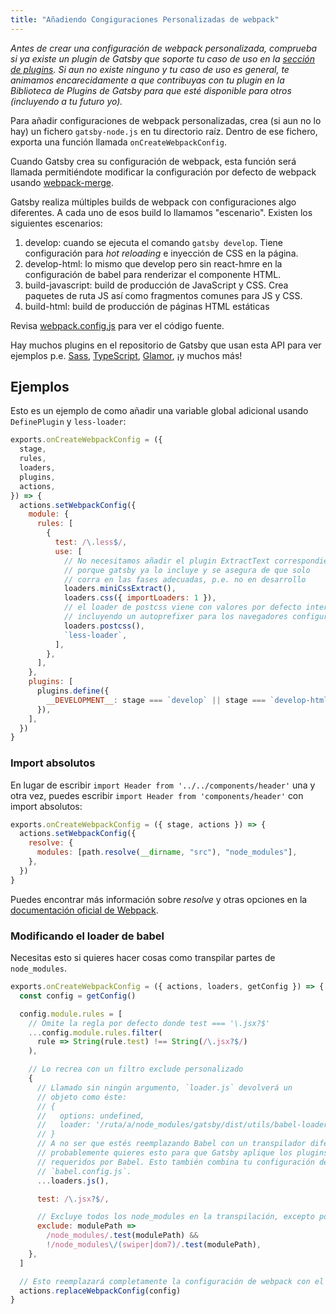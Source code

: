```yaml
---
title: "Añadiendo Congiguraciones Personalizadas de webpack"
---
```


_Antes de crear una configuración de webpack personalizada, comprueba si ya existe un plugin de Gatsby que soporte tu caso de uso en la [sección de plugins](/docs/plugins/). Si aun no existe ninguno y tu caso de uso es general, te animamos encarecidamente a que contribuyas con tu plugin en la Biblioteca de Plugins de Gatsby para que esté disponible para otros (incluyendo a tu futuro yo)._

Para añadir configuraciones de webpack personalizadas, crea (si aun no lo hay) un fichero `gatsby-node.js` en tu directorio raíz. Dentro de ese fichero, exporta una función llamada `onCreateWebpackConfig`.

Cuando Gatsby crea su configuración de webpack, esta función será llamada permitiéndote modificar la configuración por defecto de webpack usando [webpack-merge](https://github.com/survivejs/webpack-merge).

Gatsby realiza múltiples builds de webpack con configuraciones algo diferentes. A cada uno de esos build lo llamamos "escenario". Existen los siguientes escenarios:

1.  develop: cuando se ejecuta el comando `gatsby develop`. Tiene configuración para _hot reloading_ e inyección de CSS en la página.
2.  develop-html: lo mismo que develop pero sin react-hmre en la configuración de babel para renderizar el componente HTML.
3.  build-javascript: build de producción de JavaScript y CSS. Crea paquetes de ruta JS así como fragmentos comunes para JS y CSS.
4.  build-html: build de producción de páginas HTML estáticas

Revisa [webpack.config.js](https://github.com/gatsbyjs/gatsby/blob/master/packages/gatsby/src/utils/webpack.config.js) para ver el código fuente.

Hay muchos plugins en el repositorio de Gatsby que usan esta API para ver ejemplos p.e. [Sass](/packages/gatsby-plugin-sass/), [TypeScript](/packages/gatsby-plugin-typescript/), [Glamor](/packages/gatsby-plugin-glamor/), ¡y muchos más!

## Ejemplos

Esto es un ejemplo de como añadir una variable global adicional usando `DefinePlugin` y `less-loader`:

```js:title=gatsby-node.js
exports.onCreateWebpackConfig = ({
  stage,
  rules,
  loaders,
  plugins,
  actions,
}) => {
  actions.setWebpackConfig({
    module: {
      rules: [
        {
          test: /\.less$/,
          use: [
            // No necesitamos añadir el plugin ExtractText correspondiente 
            // porque gatsby ya lo incluye y se asegura de que solo
            // corra en las fases adecuadas, p.e. no en desarrollo
            loaders.miniCssExtract(),
            loaders.css({ importLoaders: 1 }),
            // el loader de postcss viene con valores por defecto interesantes
            // incluyendo un autoprefixer para los navegadores configurados
            loaders.postcss(),
            `less-loader`,
          ],
        },
      ],
    },
    plugins: [
      plugins.define({
        __DEVELOPMENT__: stage === `develop` || stage === `develop-html`,
      }),
    ],
  })
}
```

### Import absolutos

En lugar de escribir `import Header from '../../components/header'` una y otra vez, puedes escribir  `import Header from 'components/header'` con import absolutos:

```js:title=gatsby-node.js
exports.onCreateWebpackConfig = ({ stage, actions }) => {
  actions.setWebpackConfig({
    resolve: {
      modules: [path.resolve(__dirname, "src"), "node_modules"],
    },
  })
}
```

Puedes encontrar más información sobre _resolve_ y otras opciones en la [documentación oficial de Webpack](https://webpack.js.org/concepts/).

### Modificando el loader de babel

Necesitas esto si quieres hacer cosas como transpilar partes de `node_modules`.

```js:title=gatsby-node.js
exports.onCreateWebpackConfig = ({ actions, loaders, getConfig }) => {
  const config = getConfig()

  config.module.rules = [
    // Omite la regla por defecto donde test === '\.jsx?$'
    ...config.module.rules.filter(
      rule => String(rule.test) !== String(/\.jsx?$/)
    ),

    // Lo recrea con un filtro exclude personalizado
    {
      // Llamado sin ningún argumento, `loader.js` devolverá un
      // objeto como éste: 
      // {
      //   options: undefined,
      //   loader: '/ruta/a/node_modules/gatsby/dist/utils/babel-loader.js',
      // }
      // A no ser que estés reemplazando Babel con un transpilador diferente, 
      // probablemente quieres esto para que Gatsby aplique los plugins/presets
      // requeridos por Babel. Esto también combina tu configuración desde
      // `babel.config.js`.
      ...loaders.js(),

      test: /\.jsx?$/,

      // Excluye todos los node_modules en la transpilación, excepto por 'swiper' y 'dom7'
      exclude: modulePath =>
        /node_modules/.test(modulePath) &&
        !/node_modules\/(swiper|dom7)/.test(modulePath),
    },
  ]

  // Esto reemplazará completamente la configuración de webpack con el objeto modificado.
  actions.replaceWebpackConfig(config)
}
```
